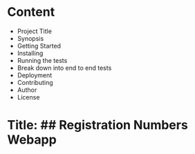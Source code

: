 # Content
- Project Title
- Synopsis
- Getting Started
- Installing
- Running the tests
- Break down into end to end tests
- Deployment
- Contributing
- Author
- License

# Title: ## Registration Numbers Webapp
